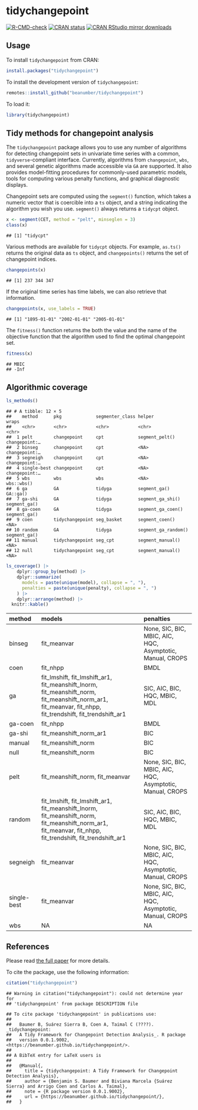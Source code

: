 
# tidychangepoint

<!-- badges: start -->
[![R-CMD-check](https://github.com/beanumber/tidychangepoint/actions/workflows/R-CMD-check.yaml/badge.svg)](https://github.com/beanumber/tidychangepoint/actions/workflows/R-CMD-check.yaml)
[![CRAN
status](https://www.r-pkg.org/badges/version/tidychangepoint)](https://CRAN.R-project.org/package=tidychangepoint)
[![CRAN RStudio mirror
downloads](https://cranlogs.r-pkg.org/badges/tidychangepoint)](https://www.r-pkg.org/pkg/tidychangepoint)
<!-- badges: end -->

## Usage

To install `tidychangepoint` from CRAN:

``` r
install.packages("tidychangepoint")
```

To install the development version of `tidychangepoint`:

``` r
remotes::install_github("beanumber/tidychangepoint")
```

To load it:

``` r
library(tidychangepoint)
```

## Tidy methods for changepoint analysis

The `tidychangepoint` package allows you to use any number of algorithms
for detecting changepoint sets in univariate time series with a common,
`tidyverse`-compliant interface. Currently, algorithms from
`changepoint`, `wbs`, and several genetic algorithms made accessible via
`GA` are supported. It also provides model-fitting procedures for
commonly-used parametric models, tools for computing various penalty
functions, and graphical diagnostic displays.

Changepoint sets are computed using the `segment()` function, which
takes a numeric vector that is coercible into a `ts` object, and a
string indicating the algorithm you wish you use. `segment()` always
returns a `tidycpt` object.

``` r
x <- segment(CET, method = "pelt", minseglen = 3)
class(x)
```

    ## [1] "tidycpt"

Various methods are available for `tidycpt` objects. For example,
`as.ts()` returns the original data as `ts` object, and `changepoints()`
returns the set of changepoint indices.

``` r
changepoints(x)
```

    ## [1] 237 344 347

If the original time series has time labels, we can also retrieve that
information.

``` r
changepoints(x, use_labels = TRUE)
```

    ## [1] "1895-01-01" "2002-01-01" "2005-01-01"

The `fitness()` function returns the both the value and the name of the
objective function that the algorithm used to find the optimal
changepoint set.

``` r
fitness(x)
```

    ## MBIC 
    ## -Inf

## Algorithmic coverage

``` r
ls_methods()
```

    ## # A tibble: 12 × 5
    ##    method      pkg             segmenter_class helper              wraps        
    ##    <chr>       <chr>           <chr>           <chr>               <chr>        
    ##  1 pelt        changepoint     cpt             segment_pelt()      changepoint:…
    ##  2 binseg      changepoint     cpt             <NA>                changepoint:…
    ##  3 segneigh    changepoint     cpt             <NA>                changepoint:…
    ##  4 single-best changepoint     cpt             <NA>                changepoint:…
    ##  5 wbs         wbs             wbs             <NA>                wbs::wbs()   
    ##  6 ga          GA              tidyga          segment_ga()        GA::ga()     
    ##  7 ga-shi      GA              tidyga          segment_ga_shi()    segment_ga() 
    ##  8 ga-coen     GA              tidyga          segment_ga_coen()   segment_ga() 
    ##  9 coen        tidychangepoint seg_basket      segment_coen()      <NA>         
    ## 10 random      GA              tidyga          segment_ga_random() segment_ga() 
    ## 11 manual      tidychangepoint seg_cpt         segment_manual()    <NA>         
    ## 12 null        tidychangepoint seg_cpt         segment_manual()    <NA>

``` r
ls_coverage() |>
    dplyr::group_by(method) |>
    dplyr::summarize(
      models = paste(unique(model), collapse = ", "),
      penalties = paste(unique(penalty), collapse = ", ")
    ) |>
    dplyr::arrange(method) |>
  knitr::kable()
```

| method | models | penalties |
|:---|:---|:---|
| binseg | fit_meanvar | None, SIC, BIC, MBIC, AIC, HQC, Asymptotic, Manual, CROPS |
| coen | fit_nhpp | BMDL |
| ga | fit_lmshift, fit_lmshift_ar1, fit_meanshift_lnorm, fit_meanshift_norm, fit_meanshift_norm_ar1, fit_meanvar, fit_nhpp, fit_trendshift, fit_trendshift_ar1 | SIC, AIC, BIC, HQC, MBIC, MDL |
| ga-coen | fit_nhpp | BMDL |
| ga-shi | fit_meanshift_norm_ar1 | BIC |
| manual | fit_meanshift_norm | BIC |
| null | fit_meanshift_norm | BIC |
| pelt | fit_meanshift_norm, fit_meanvar | None, SIC, BIC, MBIC, AIC, HQC, Asymptotic, Manual, CROPS |
| random | fit_lmshift, fit_lmshift_ar1, fit_meanshift_lnorm, fit_meanshift_norm, fit_meanshift_norm_ar1, fit_meanvar, fit_nhpp, fit_trendshift, fit_trendshift_ar1 | SIC, AIC, BIC, HQC, MBIC, MDL |
| segneigh | fit_meanvar | None, SIC, BIC, MBIC, AIC, HQC, Asymptotic, Manual, CROPS |
| single-best | fit_meanvar | None, SIC, BIC, MBIC, AIC, HQC, Asymptotic, Manual, CROPS |
| wbs | NA | NA |

## References

Please read [the full
paper](https://beanumber.github.io/changepoint-paper/) for more details.

To cite the package, use the following information:

``` r
citation("tidychangepoint")
```

    ## Warning in citation("tidychangepoint"): could not determine year for
    ## 'tidychangepoint' from package DESCRIPTION file

    ## To cite package 'tidychangepoint' in publications use:
    ## 
    ##   Baumer B, Suárez Sierra B, Coen A, Taimal C (????). _tidychangepoint:
    ##   A Tidy Framework for Changepoint Detection Analysis_. R package
    ##   version 0.0.1.9002, <https://beanumber.github.io/tidychangepoint/>.
    ## 
    ## A BibTeX entry for LaTeX users is
    ## 
    ##   @Manual{,
    ##     title = {tidychangepoint: A Tidy Framework for Changepoint Detection Analysis},
    ##     author = {Benjamin S. Baumer and Biviana Marcela {Suárez Sierra} and Arrigo Coen and Carlos A. Taimal},
    ##     note = {R package version 0.0.1.9002},
    ##     url = {https://beanumber.github.io/tidychangepoint/},
    ##   }
